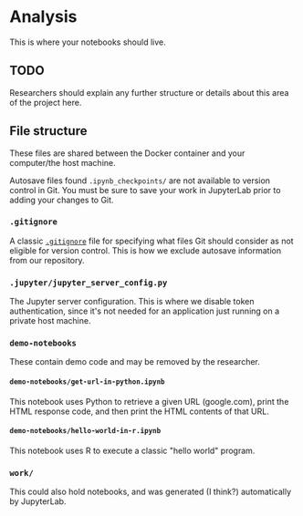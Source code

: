 # Analysis

This is where your notebooks should live.



## **TODO**
Researchers should explain any further structure or details about this area of the project here.


## File structure

These files are shared between the Docker container and your computer/the host machine.

Autosave files found `.ipynb_checkpoints/` are not available to version control in Git. You must be sure to save your work in JupyterLab prior to adding your changes to Git.


### `.gitignore`

A classic [`.gitignore`](https://git-scm.com/docs/gitignore) file for specifying what files Git should consider as not eligible for version control. This is how we exclude autosave information from our repository.

### `.jupyter/jupyter_server_config.py`

The Jupyter server configuration. This is where we disable token authentication, since it's not needed for an application just running on a private host machine.


### `demo-notebooks`

These contain demo code and may be removed by the researcher.

#### `demo-notebooks/get-url-in-python.ipynb`

This notebook uses Python to retrieve a given URL (google.com), print the HTML response code, and then print the HTML contents of that URL.

#### `demo-notebooks/hello-world-in-r.ipynb`

This notebook uses R to execute a classic "hello world" program.


### `work/`

This could also hold notebooks, and was generated (I think?) automatically by JupyterLab.
